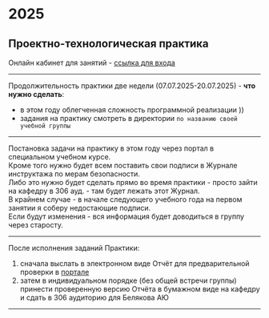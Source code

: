 # 2025  

## Проектно-технологическая практика  

Онлайн кабинет для занятий - [ссылка для входа](https://bbb.psaa.ru/rooms/q6h-xms-sup-ihs/join)  

---  

Продолжительность практики две недели (07.07.2025-20.07.2025) - **что нужно сделать**:  

- в этом году облегченная сложность программной реализации ))  
- задания на практику смотреть в директории `по названию своей учебной группы`  

---  

Постановка задачи на практику в этом году через портал в специальном учебном курсе.  
Кроме того нужно будет всем поставить свои подписи в Журнале инструктажа по мерам безопасности.  
Либо это нужно будет сделать прямо во время практики - просто зайти на кафедру в 306 ауд. - там будет лежать этот Журнал.  
В крайнем случае - в начале следующего учебного года на первом занятии я соберу недостающие подписи.  
Если будут изменения - вся информация будет доводиться в группу через старосту.  

---  

После исполнения заданий Практики:  

1) сначала выслать в электронном виде Отчёт для предварительной проверки в [портале](https://portal.pgatu.ru/)  
2) затем в индивидуальном порядке (без общей встречи группы) принести проверенную версию Отчёта в бумажном виде на кафедру и сдать в 306 аудиторию для Белякова АЮ  

---
